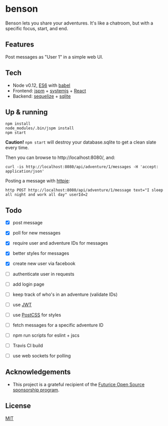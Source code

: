 benson
======

Benson lets you share your adventures. It's like a chatroom, but with a specific focus, start, and end.

## Features

Post messages as "User 1" in a simple web UI.

## Tech

- Node v0.12, [ES6](https://github.com/lukehoban/es6features) with [babel](http://babeljs.io/)
- Frontend: [jspm](http://jspm.io/) + [systemjs](https://github.com/systemjs/systemjs) + [React](https://github.com/facebook/react)
- Backend: [sequelize](http://sequelize.readthedocs.org/en/latest/) + [sqlite](https://github.com/mapbox/node-sqlite3)

## Up & running

```
npm install
node_modules/.bin/jspm install
npm start
```

**Caution!** `npm start` will destroy your database.sqlite to get a clean slate every time.

Then you can browse to http://localhost:8080/, and:

```
curl -is http://localhost:8080/api/adventure/1/messages -H 'accept: application/json'
```

Posting a message with [httpie](https://github.com/jakubroztocil/httpie):

```
http POST http://localhost:8080/api/adventure/1/message text="I sleep all night and work all day" userId=2
```

## Todo

- [x] post message
- [x] poll for new messages
- [x] require user and adventure IDs for messages
- [x] better styles for messages
- [x] create new user via facebook
- [ ] authenticate user in requests
- [ ] add login page
- [ ] keep track of who's in an adventure (validate IDs)
- [ ] use [JWT](http://jwt.io/)
- [ ] use [PostCSS](https://github.com/postcss/postcss) for styles
- [ ] fetch messages for a specific adventure ID
- [ ] npm run scripts for eslint + jscs
- [ ] Travis CI build
- [ ] use web sockets for polling


## Acknowledgements

- This project is a grateful recipient of the [Futurice Open Source sponsorship program](http://futurice.com/blog/sponsoring-free-time-open-source-activities).

## License

[MIT](https://github.com/staltz/cycle/blob/master/LICENSE)
